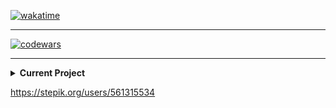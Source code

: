 [![wakatime](https://wakatime.com/badge/user/26ec244d-ad2d-48d6-9f09-32c4907a34f6.svg)](https://wakatime.com/@26ec244d-ad2d-48d6-9f09-32c4907a34f6)
___
[![codewars](https://www.codewars.com/users/Harlok/badges/large)](https://www.codewars.com/users/Harlok)
___

<details>
<summary><b> Current Project</b></summary>


[![Crygeen Repo Card](https://github-readme-stats.vercel.app/api/pin/?username=Harlok13&repo=Crygeen)](https://github.com/Harlok13/Crygeen)

</details>

https://stepik.org/users/561315534
<!--
**Harlok13/Harlok13** is a ✨ _special_ ✨ repository because its `README.md` (this file) appears on your GitHub profile.

Here are some ideas to get you started:

- 🔭 I’m currently working on ...
- 🌱 I’m currently learning ...
- 👯 I’m looking to collaborate on ...
- 🤔 I’m looking for help with ...
- 💬 Ask me about ...
- 📫 How to reach me: ...
- 😄 Pronouns: ...
- ⚡ Fun fact: ...
-->
